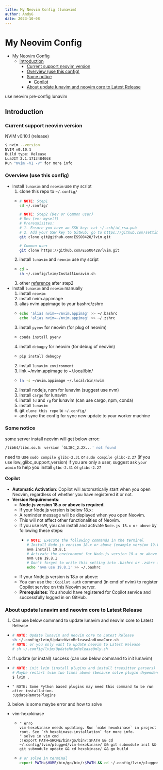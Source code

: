 ```yaml
---
title: My Neovim Config (lunavim)
author: Andy6
date: 2023-10-08
---
```


# My Neovim Config

<!--toc:start-->
- [My Neovim Config](#my-neovim-config)
  - [Introduction](#introduction)
    - [Current support neovim version](#current-support-neovim-version)
    - [Overview (use this config)](#overview-use-this-config)
    - [Some notice](#some-notice)
      - [Copilot](#copilot)
    - [About update lunavim and neovim core to Latest Release](#about-update-lunavim-and-neovim-core-to-latest-release)
<!--toc:end-->

use neovim pre-config lunavim

## Introduction

### Current support neovim version

NVIM v0.10.1 (release)

```bash
$ nvim --version
NVIM v0.10.1
Build type: Release
LuaJIT 2.1.1713484068
Run "nvim -V1 -v" for more info
```

### Overview (use this config)

- Install `lunavim` and `neovim` use my script
  1. clone this repo to `~/.config/`
    - ```bash
      # NOTE: Step1
      cd ~/.config/

      # NOTE: Step2 (Dev or Common user)
      # Dev (ex: myself)
      # Prerequisites:
      # 1. Ensure you have an SSH key: cat ~/.ssh/id_rsa.pub
      # 2. Add your SSH key to GitHub: go to https://github.com/settings/keys and add the key
      git clone git@github.com:ESSO0428/lvim.git
      
      # Common user
      git clone https://github.com/ESSO0428/lvim.git
      ```
  2. install `lunavim` and `neovim` use my script
    - ```bash
      cd ~
      sh ~/.config/lvim/InstallLunavim.sh
      ```
  3. other [reference](#about-update-lunavim-and-neovim-core-to-latest-release) after step2
- Install `lunavim` and `neovim` manually
  1. install `neovim`
    1. install nvim.appimage
    2. alias nvim.appimage to your bashrc/zshrc
    - ```bash
      echo 'alias nvim=~/nvim.appimag' >> ~/.bashrc
      echo 'alias nvim=~/nvim.appimag' >> ~/.zshrc
      ```
    3. install `pyenv` for neovim (for plug of neovim)
    - ```bash
      conda install pyenv
      ```
    4. install `debugpy` for neovim (for debug of neovim)
    - ```bash
      pip install debugpy
      ```
  2. install `lunavim environment`
    1. link ~/nvim.appimage to ~/.local/bin/
    - ```bash
      ln -s ~/nvim.appimage ~/.local/bin/nvim
      ```
    2. install nodejs, npm for lunavim (suggest use nvm)
    3. install `cargo` for lunavim
    4. install `fd` and `rg` for lunavim (can use cargo, npm, conda)
  4. install `lunavim`
  5. git `clone this repo` to `~/.config/`
    - and sync the config for sync new update to your worker machine

### Some notice

some server install neovim will get below error:
```bash
/lib64/libc.so.6: version `GLIBC_2.2X...' not found
```

need to use `sudo compile glibc-2.31`  or `sudo compile glibc-2.27` (if you use low_glibc_support_version)
if you are only a user, suggest ask `your admin` to help you install `glbc-2.31` or `glibc-2.27`

#### Copilot

- **Automatic Activation**: Copilot will automatically start when you open Neovim, regardless of whether you have registered it or not.
- **Version Requirements**:
  - **Node.js version 18.x or above is required**.
  - If your Node.js version is below 18.x:
  - A reminder message will be displayed when you open Neovim.
  - This will not affect other functionalities of Neovim.
  - If you use `NVM`, you can install and activate `Node.js 18.x or above` by following these steps:
    - ```bash
      # NOTE: Execute the following commands in the terminal
      # Install Node.js version 18.x or above (example version 19.8.1)
      nvm install 19.8.1
      # Activate the environment for Node.js version 18.x or above
      nvm use 19.8.1
      # Don't forget to write this setting into .bashrc or .zshrc (for activating Node.js 18.x or above on next login)
      echo 'nvm use 19.8.1' >> ~/.bashrc
      ```
  - If your Node.js version is 18.x or above:
  - You can use the `:Copilot auth` command (in cmd of nvim) to register Copilot service on this Neovim server.
  - **Prerequisites**: You should have registered for Copilot service and successfully logged in on GitHub.


### About update lunavim and neovim core to Latest Release

1. Can use below command to update lunavim and neovim core to Latest Release
  - ```bash
    # NOTE: Update lunavim and neovim core to Latest Release
    sh ~/.config/lvim/UpdateNvimReleaseAndLunaCore.sh
    # NOTE: or you only want to update neovim to Latest Release
    # sh ~/.config/lvim/UpdateNvimReleaseOnly.sh
    ```
2. If update (or install) success (can use below command to init lunavim)
  - ```bash
    # NOTE: init lvim (install plugins and install treesitter parsers)
    # Maybe restart lvim two times above (because solve plugin dependency)
    $ lvim .
    ```
  - ```vim
    " NOTE: Some Python based plugins may need this command to be run after installation.
    :UpdateRemotePlugins
    ```
3. below is some maybe error and how to solve
  - vim-hexokinase
    - ```vim
      " erro
      vim-hexokinase needs updating. Run `make hexokinase` in project root. See `:h hexokinase-installation` for more info.
      " solve in vim cmd
      :!export PATH=$HOME/bin/go/bin/:$PATH && cd ~/.config/lvim/plugged/vim-hexokinase/ && git submodule init && git submodule update && cd hexokinase/ && go build
      ```
    - ```bash
      # or solve in terminal
      export PATH=$HOME/bin/go/bin/:$PATH && cd ~/.config/lvim/plugged/vim-hexokinase/ && git submodule init && git submodule update && cd hexokinase/ && go build && cd ~
      ```
